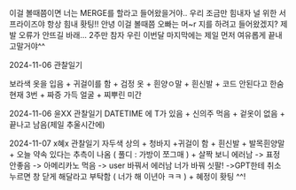 이걸 볼때쯤이면 너는 MERGE를 할라고 들어왔을거야.. 우리 조금만 힘내자 널 위한 서프라이즈야 항상 힘내 홧팅!!
안녕 이걸 볼때쯤 오빠는 머~r 지를 하려고 들어왔겠지? 제발 오류가 안뜨길 바래... 2주만 참자 우린 이번달 마지막에는 제일 먼저 여유롭게 끝내고말거야^^


2024-11-06 관찰일기 

보라색 옷을 입음 + 귀걸이를 함 + 검정 옷 + 흰양ㅇ말 + 흰신발 + 코드 안된다고 한숨 현재 3번 + 짜증 가득 얼굴 + 찌뿌린 미간


2024-11-06 윤XX 관찰일기
DATETIME 에 T가 있음 + 신의주 먹음 + 겉옷이 없음 + 끝나고 남음(제일 추울시간에)


2024-11-07 x혜x 관찰일기 
자두색 상의 + 청바지 +귀걸이 함 + 흰신발 + 발목흰양말 + 오늘 약속 있다는 추측이 나옴 ( 풀디 : 가방이 쪼그매 ) + 살짝 보니 에러남 -> 표정 안좋음 -> 아메리카노 먹음 -> user 바꿔서 에러남 너가 바꿔 싯팔! ->GPT한테 취소 누르면 창 닫게 해달라고 부탁함  (  너가 해 이년아 ㅋㅋ ) + 혜정이 홧팅 ^^!
